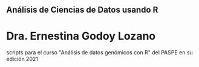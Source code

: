 ## Análisis de Ciencias de Datos usando R
# Dra. Ernestina Godoy Lozano
scripts para el curso "Análisis de datos genómicos con R" del PASPE en su edición 2021
